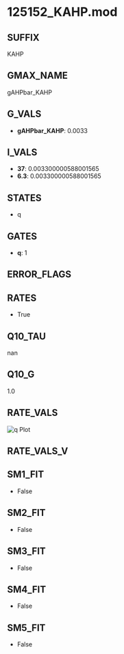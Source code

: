 # 125152_KAHP.mod

## SUFFIX

KAHP

## GMAX_NAME

gAHPbar_KAHP

## G_VALS

- **gAHPbar_KAHP**: 0.0033

## I_VALS

- **37**: 0.003300000588001565
- **6.3**: 0.003300000588001565

## STATES

- q

## GATES

- **q**: 1

## ERROR_FLAGS


## RATES

- True

## Q10_TAU

nan

## Q10_G

1.0

## RATE_VALS

![q Plot](/Users/pbozelos/Dropbox/icg-Chai-Panos/supermodels/output_markdown_files/KCa/125152_KAHP.mod/images/q.png)

## RATE_VALS_V

## SM1_FIT

- False

## SM2_FIT

- False

## SM3_FIT

- False

## SM4_FIT

- False

## SM5_FIT

- False

